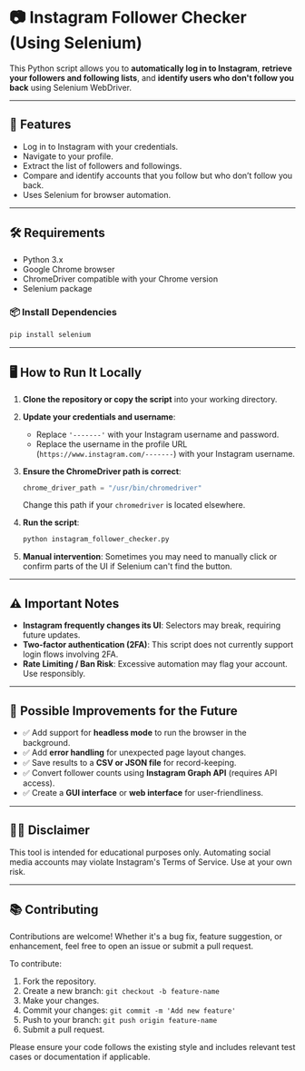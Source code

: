 # 📷 Instagram Follower Checker (Using Selenium)

This Python script allows you to **automatically log in to Instagram**, **retrieve your followers and following lists**, and **identify users who don't follow you back** using Selenium WebDriver.

---

## 🚀 Features

- Log in to Instagram with your credentials.
- Navigate to your profile.
- Extract the list of followers and followings.
- Compare and identify accounts that you follow but who don’t follow you back.
- Uses Selenium for browser automation.

---

## 🛠️ Requirements

- Python 3.x
- Google Chrome browser
- ChromeDriver compatible with your Chrome version
- Selenium package

### 📦 Install Dependencies

```bash
pip install selenium
```

---

## 🖥️ How to Run It Locally

1. **Clone the repository or copy the script** into your working directory.

2. **Update your credentials and username**:

   - Replace `'-------'` with your Instagram username and password.
   - Replace the username in the profile URL (`https://www.instagram.com/-------`) with your Instagram username.

3. **Ensure the ChromeDriver path is correct**:

   ```python
   chrome_driver_path = "/usr/bin/chromedriver"
   ```
   Change this path if your `chromedriver` is located elsewhere.

4. **Run the script**:

   ```bash
   python instagram_follower_checker.py
   ```

5. **Manual intervention**:
   Sometimes you may need to manually click or confirm parts of the UI if Selenium can't find the button.

---

## ⚠️ Important Notes

- **Instagram frequently changes its UI**: Selectors may break, requiring future updates.
- **Two-factor authentication (2FA)**: This script does not currently support login flows involving 2FA.
- **Rate Limiting / Ban Risk**: Excessive automation may flag your account. Use responsibly.

---

## 🔧 Possible Improvements for the Future

- ✅ Add support for **headless mode** to run the browser in the background.
- ✅ Add **error handling** for unexpected page layout changes.
- ✅ Save results to a **CSV or JSON file** for record-keeping.
- ✅ Convert follower counts using **Instagram Graph API** (requires API access).
- ✅ Create a **GUI interface** or **web interface** for user-friendliness.

---

## 🧑‍💻 Disclaimer

This tool is intended for educational purposes only. Automating social media accounts may violate Instagram's Terms of Service. Use at your own risk.

---

## 📚 Contributing

Contributions are welcome! Whether it's a bug fix, feature suggestion, or enhancement, feel free to open an issue or submit a pull request.

To contribute:

1. Fork the repository.
2. Create a new branch: `git checkout -b feature-name`
3. Make your changes.
4. Commit your changes: `git commit -m 'Add new feature'`
5. Push to your branch: `git push origin feature-name`
6. Submit a pull request.

Please ensure your code follows the existing style and includes relevant test cases or documentation if applicable.



